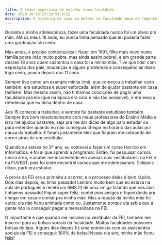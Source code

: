 ```yaml
---
title: A (não) esperança de estudar numa faculdade
date: 2020-10-13T23:30:51.972Z
description: A história de como eu entrei na faculdade meio de repente
---
```

Durante a minha adolescência, fazer uma faculdade nunca foi um plano pra mim. Até os meus 18 anos, eu nunca tinha pensado que eu poderia fazer uma graduação tão cedo.

Mas antes, é preciso contextualizar. Nasci em 1991, filho mais novo numa família pobre (não muito pobre, mas ainda assim pobre), e em grande parte desses 18 anos quem sustentou a casa foi a minha mãe. Tive que lidar com separação dos pais, mudanças e alguns problemas e consequências disso logo cedo, pouco depois dos 11 anos.

Sempre tive como um exemplo minha irmã, que começou a trabalhar cedo também, era estudiosa e super esforçada, além de ajudar bastante em casa também. Mas mesmo assim, não tínhamos condições de pagar uma faculdade pra ela (que na época era cara e não tão acessível), e era essa a referência que eu tinha dentro de casa.

Aos 15 comecei a trabalhar, e sempre fui bastante estudioso também. Sempre tive bom relacionamento com meus professores do Ensino Médio e isso me ajudou bastante, seja pra me dar dicas de algo para estudar ou para entender quando eu não conseguia chegar no horário das aulas por causa do trabalho. E foram justamente eles que ficaram me cobrando de correr atrás de um vestibular.

Quando eu estava no 3º ano, eu comecei a fazer um curso técnico em informática, e foi aí que aprendi a programar. Então, fui pesquisar cursos nessa área, e acabei me inscrevendo em apenas dois vestibulares: na FEI e na FUVEST, pois foi onde encontrei cursos que me interessaram. E depois disso, parti pra estudar.

A prova da FEI era a primeira a ocorrer, e o processo deles é bem rápido. Dois dias depois, eu tinha passado! Lembro muito bem que eu estava na aula de português e recebi um SMS (!) de uma amiga falando que nós dois tínhamos passado! Fiquei super feliz, contei pros amigos e fiquei doido pra chegar em casa e contar pra minha mãe. Mas a reação da minha mãe foi outra; ela não ficou animada como eu. Justamente porque ela sabia que a gente não ia conseguir pagar a mensalidade na FEI.

O importante é que quando me inscrevi no vestibular da FEI, também me inscrevi para as bolsas sociais da faculdade. Muitas faculdades possuem bolsas do tipo. Alguns dias depois fiz uma entrevista com os assistentes sociais da FEI e consegui: 100% de bolsa! Nesse dia sim, minha mãe ficou feliz!